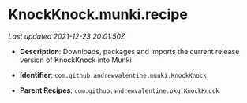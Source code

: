 # KnockKnock.munki.recipe

_Last updated 2021-12-23 20:01:50Z_

- **Description**: Downloads, packages and imports the current release version of KnockKnock into Munki

- **Identifier**: `com.github.andrewvalentine.munki.KnockKnock`

- **Parent Recipes**: `com.github.andrewvalentine.pkg.KnockKnock`
